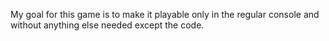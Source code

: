 My goal for this game is to make it playable only in the regular console and without anything else needed except the code. 
